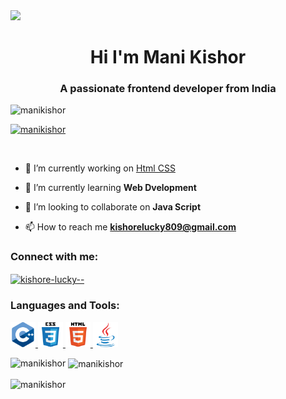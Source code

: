 <img src="https://camo.githubusercontent.com/ab4ad05166c64881a0cfe04f2c8951f720dda69d8014bf6365159e9cb726bd03/68747470733a2f2f7777772e637962657261726b2e636f6d2f77702d636f6e74656e742f75706c6f6164732f323031392f31312f446576656c6f7065722e6a7067">
<h1 align="center">Hi I'm Mani Kishor</h1>
<h3 align="center">A passionate frontend developer from India</h3>

<p align="left"> <img src="https://komarev.com/ghpvc/?username=manikishor&label=Profile%20views&color=0e75b6&style=flat" alt="manikishor" /> </p>

<p align="left"> <a href="https://github.com/ryo-ma/github-profile-trophy"><img src="https://github-profile-trophy.vercel.app/?username="manikishor" alt="manikishor" /></a> </p>

<p align="left"> <a href="https://twitter.com/" target="blank"><img src="https://img.shields.io/twitter/follow/?logo=twitter&style=for-the-badge" alt="" /></a> </p>

- 🔭 I’m currently working on [Html CSS](https://manikishor.github.io/Assign-1/home.html)

- 🌱 I’m currently learning **Web Dvelopment**

- 👯 I’m looking to collaborate on **Java Script**

- 📫 How to reach me **kishorelucky809@gmail.com**

<h3 align="left">Connect with me:</h3>
<p align="left">
<a href="https://instagram.com/_kishorelucky--_" target="blank"><img align="center" src="https://raw.githubusercontent.com/rahuldkjain/github-profile-readme-generator/master/src/images/icons/Social/instagram.svg" alt="kishore-lucky--" height="30" width="40" /></a>
</p>

<h3 align="left">Languages and Tools:</h3>
<p align="left"> <a href="https://www.w3schools.com/cpp/" target="_blank" rel="noreferrer"> <img src="https://raw.githubusercontent.com/devicons/devicon/master/icons/cplusplus/cplusplus-original.svg" alt="cplusplus" width="40" height="40"/> </a> <a href="https://www.w3schools.com/css/" target="_blank" rel="noreferrer"> <img src="https://raw.githubusercontent.com/devicons/devicon/master/icons/css3/css3-original-wordmark.svg" alt="css3" width="40" height="40"/> </a> <a href="https://www.w3.org/html/" target="_blank" rel="noreferrer"> <img src="https://raw.githubusercontent.com/devicons/devicon/master/icons/html5/html5-original-wordmark.svg" alt="html5" width="40" height="40"/> </a> <a href="https://www.java.com" target="_blank" rel="noreferrer"> <img src="https://raw.githubusercontent.com/devicons/devicon/master/icons/java/java-original.svg" alt="java" width="40" height="40"/> </a> </p>

<p><img align="left" src="https://github-readme-stats.vercel.app/api/top-langs?username=manikishor&show_icons=true&locale=en&layout=compact" alt="manikishor" /></p>

<p>&nbsp;<img align="center" src="https://github-readme-stats.vercel.app/api?username=manikishor&show_icons=true&locale=en" alt="manikishor" /></p>

<p><img align="center" src="https://github-readme-streak-stats.herokuapp.com/?user=manikishor&" alt="manikishor" /></p>
